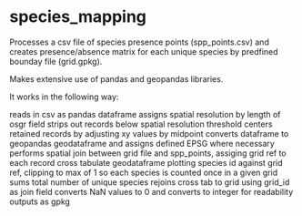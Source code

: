 # species_mapping

Processes a csv file of species presence points (spp_points.csv) and creates presence/absence matrix for each unique species by predfined bounday file (grid.gpkg).

Makes extensive use of pandas and geopandas libraries.

It works in the following way:

reads in csv as pandas dataframe
assigns spatial resolution by length of osgr field
strips out records below spatial resolution threshold
centers retained records by adjusting xy values by midpoint
converts dataframe to geopandas geodataframe and assigns defined EPSG where necessary
performs spatial join between grid file and spp_points, assiging grid ref to each record
cross tabulate geodataframe plotting species id against grid ref, clipping to max of 1 so each species is counted once in a given grid
sums total number of unique species
rejoins cross tab to grid using grid_id as join field
converts NaN values to 0 and converts to integer for readability
outputs as gpkg 
